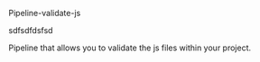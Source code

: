 Pipeline-validate-js

sdfsdfdsfsd

Pipeline that allows you to validate the js files within your project. 
